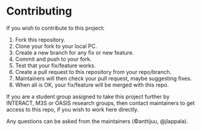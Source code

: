 # Contributing

If you wish to contribute to this project:

1. Fork this repository.
2. Clone your fork to your local PC.
3. Create a new branch for any fix or new feature.
4. Commit and push to your fork.
5. Test that your fix/feature works.
6. Create a pull request to this repository from your repo/branch.
7. Maintainers will then check your pull request, maybe suggesting fixes.
8. When all is OK, your fix/feature will be merged with this repo.

If you are a student group assigned to take this project further by INTERACT, M3S or OASIS research groups, then contact maintainers to get access to this repo, if you wish to work here directly.

Any questions can be asked from the maintainers (©anttijuu, @jlappala).
